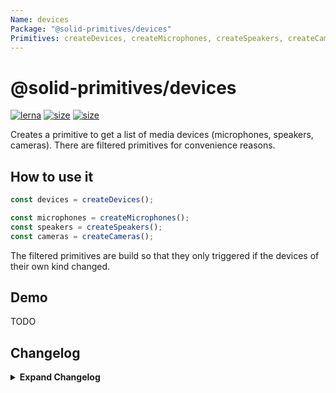 ```yaml
---
Name: devices
Package: "@solid-primitives/devices"
Primitives: createDevices, createMicrophones, createSpeakers, createCameras
---
```


# @solid-primitives/devices

[![lerna](https://img.shields.io/badge/maintained%20with-lerna-cc00ff.svg)](https://lerna.js.org/)
[![size](https://img.shields.io/bundlephobia/minzip/@solid-primitives/devices)](https://bundlephobia.com/package/@solid-primitives/devices)
[![size](https://img.shields.io/npm/v/@solid-primitives/devices)](https://www.npmjs.com/package/@solid-primitives/devices)

Creates a primitive to get a list of media devices (microphones, speakers, cameras). There are filtered primitives for convenience reasons.

## How to use it

```ts
const devices = createDevices();

const microphones = createMicrophones();
const speakers = createSpeakers();
const cameras = createCameras();
```

The filtered primitives are build so that they only triggered if the devices of their own kind changed.

## Demo

TODO

## Changelog

<details>
<summary><b>Expand Changelog</b></summary>

0.0.100

Initial release loosely adapted from https://github.com/microcipcip/vue-use-kit/blob/master/src/functions/useMediaDevices/useMediaDevices.ts.

</details>
